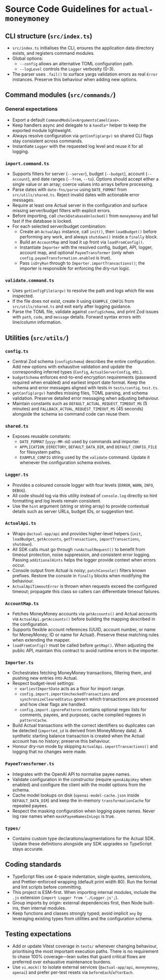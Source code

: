 # Source Code Guidelines for `actual-moneymoney`

## CLI structure (`src/index.ts`)

- `src/index.ts` initialises the CLI, ensures the application data directory exists, and registers command modules.
- Global options:
  - `--config` allows an alternative TOML configuration path.
  - `--logLevel` controls the `Logger` verbosity (0-3).
- The parser uses `.fail()` to surface yargs validation errors as real `Error` instances. Preserve this behaviour when adding new options.

## Command modules (`src/commands/`)

### General expectations

- Export a default `CommandModule<ArgumentsCamelCase>`.
- Keep handlers async and delegate to a `handle*` helper to keep the exported module lightweight.
- Always resolve configuration via `getConfig(argv)` so shared CLI flags stay consistent across commands.
- Instantiate `Logger` with the requested log level and reuse it for all logging.

### `import.command.ts`

- Supports filters for server (`--server`), budget (`--budget`), account (`--account`), and date ranges (`--from`, `--to`). Options should accept either a single value or an array; coerce values into arrays before processing.
- Parse dates with `date-fns/parse` using `DATE_FORMAT` from `src/utils/shared.ts`. Reject invalid dates with actionable error messages.
- Require at least one Actual server in the configuration and surface missing server/budget filters with explicit errors.
- Before importing, call `checkDatabaseUnlocked()` from `moneymoney` and fail fast if the database is locked.
- For each selected server/budget combination:
  - Create an `ActualApi` instance, call `init()`, then `loadBudget()` before performing any work, and always `shutdown()` inside a `finally` block.
  - Build an `AccountMap` and load it up front via `loadFromConfig()`.
  - Instantiate `Importer` with the resolved config, budget, API, logger, account map, and optional `PayeeTransformer` (only when `config.payeeTransformation.enabled` is true).
  - Pass `isDryRun` through to `Importer.importTransactions()`; the importer is responsible for enforcing the dry-run logic.

### `validate.command.ts`

- Uses `getConfigFile(argv)` to resolve the path and logs which file was inspected.
- If the file does not exist, create it using `EXAMPLE_CONFIG` from `src/utils/shared.ts` and exit early after logging guidance.
- Parse the TOML file, validate against `configSchema`, and print Zod issues with `path`, `code`, and `message` details. Forward syntax errors with line/column information.

## Utilities (`src/utils/`)

### `config.ts`

- Central Zod schema (`configSchema`) describes the entire configuration. Add new options with exhaustive validation and update the corresponding inferred types (`Config`, `ActualServerConfig`, etc.).
- `budgetSchema` enforces end-to-end encryption requirements (password required when enabled) and earliest import date format. Keep the schema and error messages aligned with tests in `tests/config.test.ts`.
- `getConfig(argv)` handles missing files, TOML parsing, and schema validation. Preserve detailed error messaging when adjusting behaviour.
- Maintain constants such as `DEFAULT_ACTUAL_REQUEST_TIMEOUT_MS` (5 minutes) and `FALLBACK_ACTUAL_REQUEST_TIMEOUT_MS` (45 seconds) alongside the schema so command code can reuse them.

### `shared.ts`

- Exposes reusable constants:
  - `DATE_FORMAT` (`yyyy-MM-dd`) used by commands and importer.
  - `APPLICATION_DIRECTORY`, `DEFAULT_DATA_DIR`, and `DEFAULT_CONFIG_FILE` for filesystem paths.
  - `EXAMPLE_CONFIG` string used by the `validate` command. Update it whenever the configuration schema evolves.

### `Logger.ts`

- Provides a coloured console logger with four levels (`ERROR`, `WARN`, `INFO`, `DEBUG`).
- All code should log via this utility instead of `console.log` directly so hint formatting and log levels remain consistent.
- Use the `hint` argument (string or string array) to provide contextual details such as server URLs, budget IDs, or suggestion text.

### `ActualApi.ts`

- Wraps `@actual-app/api` and provides higher-level helpers (`init`, `loadBudget`, `getAccounts`, `getTransactions`, `importTransactions`, `shutdown`).
- All SDK calls must go through `runActualRequest()` to benefit from timeout protection, noise suppression, and consistent error logging. Passing `additionalHints` helps the logger provide context when errors occur.
- Console output from Actual is noisy; `patchConsole()` filters known prefixes. Restore the console in `finally` blocks when modifying the behaviour.
- `ActualApiTimeoutError` is thrown when requests exceed the configured timeout; propagate this class so callers can differentiate timeout failures.

### `AccountMap.ts`

- Fetches MoneyMoney accounts via `getAccounts()` and Actual accounts via `ActualApi.getAccounts()` before building the mapping described in the configuration.
- Supports flexible account references (UUID, account number, or name for MoneyMoney; ID or name for Actual). Preserve these matching rules when extending the mapper.
- `loadFromConfig()` must be called before `getMap()`. When adjusting the public API, maintain this contract to avoid runtime errors in the importer.

### `Importer.ts`

- Orchestrates fetching MoneyMoney transactions, filtering them, and pushing new entries into Actual.
- Respect budget-level settings:
  - `earliestImportDate` acts as a floor for import range.
  - `config.import.importUncheckedTransactions` and `synchronizeClearedStatus` govern which transactions are processed and how clear flags are handled.
  - `config.import.ignorePatterns` contains optional regex lists for comments, payees, and purposes; cache compiled regexes in `patternCache`.
- Build Actual transactions with the correct identifiers so duplicates can be detected (`imported_id` is derived from MoneyMoney data). A synthetic starting balance transaction is created when the Actual account has no history; preserve this behaviour.
- Honour dry-run mode by skipping `ActualApi.importTransactions()` and logging that no changes were made.

### `PayeeTransformer.ts`

- Integrates with the OpenAI API to normalise payee names.
- Validate configuration in the constructor (require `openAiApiKey` when enabled) and configure the client with the model options from the schema.
- Cache model lookups on disk (`openai-model-cache.json` inside `DEFAULT_DATA_DIR`) and keep the in-memory `transformationCache` for repeated payees.
- Respect the masking configuration when logging payee names. Never log raw names when `maskPayeeNamesInLogs` is true.

### `types/`

- Contains custom type declarations/augmentations for the Actual SDK. Update these definitions alongside any SDK upgrades so TypeScript stays accurate.

## Coding standards

- TypeScript files use 4-space indentation, single quotes, semicolons, and Prettier-enforced wrapping (default print width 80). Run the format and lint scripts before committing.
- This project is ESM-first. When importing internal modules, include the `.js` extension (`import Logger from './Logger.js';`).
- Group imports by origin: external dependencies first, then Node built-ins, then internal modules.
- Keep functions and classes strongly typed; avoid implicit `any` by leveraging existing types from utilities and the configuration schema.

## Testing expectations

- Add or update Vitest coverage in `tests/` whenever changing behaviour, prioritising the most important execution paths. There is no requirement to chase 100% coverage—lean suites that guard critical flows are preferred over exhaustive maintenance burdens.
- Use `vi.mock()` to isolate external services (`@actual-app/api`, `moneymoney`, `openai`) and prefer per-test resets via `beforeEach`/`afterEach`.
